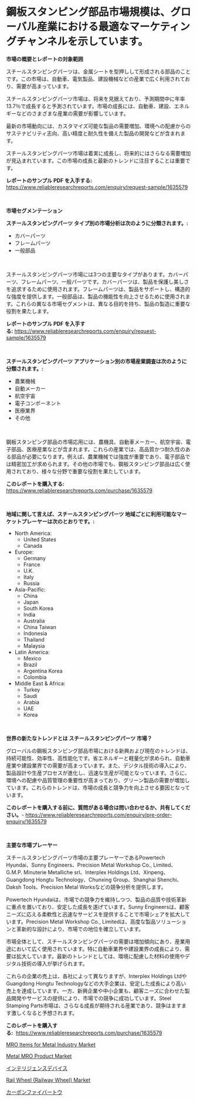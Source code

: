 <p><h1>鋼板スタンピング部品市場規模は、グローバル産業における最適なマーケティングチャンネルを示しています。</h1></p><p><strong>市場の概要とレポートの対象範囲</strong></p>
<p><p>スチールスタンピングパーツは、金属シートを型押しして形成される部品のことです。この市場は、自動車、電気製品、建設機械などの産業で広く利用されており、需要が高まっています。</p><p>スチールスタンピングパーツ市場は、将来を見据えており、予測期間中に年率13.7％で成長すると予測されています。市場の成長には、自動車、建設、エネルギーなどのさまざまな産業の需要が影響しています。</p><p>最新の市場動向には、カスタマイズ可能な製品の需要増加、環境への配慮からのサステナビリティ志向、高い精度と耐久性を備えた製品の開発などが含まれます。</p><p>スチールスタンピングパーツ市場は着実に成長し、将来的にはさらなる需要増加が見込まれています。この市場の成長と最新のトレンドに注目することは重要です。</p></p>
<p><strong>レポートのサンプル PDF を入手する:</strong> <a href="https://www.reliableresearchreports.com/enquiry/request-sample/1635579">https://www.reliableresearchreports.com/enquiry/request-sample/1635579</a></p>
<p>&nbsp;</p>
<p><strong>市場セグメンテーション</strong></p>
<p><strong>スチールスタンピングパーツ タイプ別の市場分析は次のように分類されます。:</strong></p>
<p><ul><li>カバーパーツ</li><li>フレームパーツ</li><li>一般部品</li></ul></p>
<p>&nbsp;</p>
<p><p>スチールスタンピングパーツ市場には3つの主要なタイプがあります。カバーパーツ、フレームパーツ、一般パーツです。カバーパーツは、製品を保護し美しさを追求するために使用されます。フレームパーツは、製品をサポートし、構造的な強度を提供します。一般部品は、製品の機能性を向上させるために使用されます。これらの異なる市場セグメントは、異なる目的を持ち、製品の製造に重要な役割を果たします。</p></p>
<p><strong>レポートのサンプル PDF を入手する:</strong>&nbsp;<a href="https://www.reliableresearchreports.com/enquiry/request-sample/1635579">https://www.reliableresearchreports.com/enquiry/request-sample/1635579</a></p>
<p>&nbsp;</p>
<p><strong> スチールスタンピングパーツ アプリケーション別の市場産業調査は次のように分類されます。:</strong></p>
<p><ul><li>農業機械</li><li>自動メーカー</li><li>航空宇宙</li><li>電子コンポーネント</li><li>医療業界</li><li>その他</li></ul></p>
<p>&nbsp;</p>
<p><p>鋼板スタンピング部品の市場応用には、農機具、自動車メーカー、航空宇宙、電子部品、医療産業などが含まれます。これらの産業では、高品質かつ耐久性のある部品が必要になります。例えば、農業機械では強度が重要であり、電子部品では精密加工が求められます。その他の市場でも、鋼板スタンピング部品は広く使用されており、様々な分野で重要な役割を果たしています。</p></p>
<p><strong>このレポートを購入する:</strong>&nbsp; <a href="https://www.reliableresearchreports.com/purchase/1635579">https://www.reliableresearchreports.com/purchase/1635579</a></p>
<p>&nbsp;</p>
<p><strong>地域に関して言えば、スチールスタンピングパーツ 地域ごとに利用可能なマーケットプレーヤーは次のとおりです。:</strong></p>
<p><ul>
    <li>
        North America:
        <ul>
            <li>United States</li>
            <li>Canada</li>
        </ul>
    </li>
    <li>
        Europe:
        <ul>
            <li>Germany</li>
            <li>France</li>
            <li>U.K.</li>
            <li>Italy</li>
            <li>Russia</li>
        </ul>
    </li>
    <li>
        Asia-Pacific:
        <ul>
            <li>China</li>
            <li>Japan</li>
            <li>South Korea</li>
            <li>India</li>
            <li>Australia</li>
            <li>China Taiwan</li>
            <li>Indonesia</li>
            <li>Thailand</li>
            <li>Malaysia</li>
        </ul>
    </li>
    <li>
        Latin America:
        <ul>
            <li>Mexico</li>
            <li>Brazil</li>
            <li>Argentina Korea</li>
            <li>Colombia</li>
        </ul>
    </li>
    <li>
        Middle East & Africa:
        <ul>
            <li>Turkey</li>
            <li>Saudi</li>
            <li>Arabia</li>
            <li>UAE</li>
            <li>Korea</li>
        </ul>
    </li>
    </ul></p>
<p>&nbsp;</p>
<p><strong>世界の新たなトレンドとは スチールスタンピングパーツ 市場？</strong></p>
<p><p>グローバルの鋼板スタンピング部品市場における新興および現在のトレンドは、持続可能性、効率性、高性能化です。省エネルギーと軽量化が求められ、自動車産業や建設業界での需要が高まっています。また、デジタル技術の導入により、製品設計や生産プロセスが進化し、迅速な生産が可能となっています。さらに、環境への配慮や品質管理の重要性が高まっており、グリーン製品の需要が増加しています。これらのトレンドは、市場の成長と競争力を向上させる要因となっています。</p></p>
<p><strong>このレポートを購入する前に、質問がある場合は問い合わせるか、共有してください。</strong>- <a href="https://www.reliableresearchreports.com/enquiry/pre-order-enquiry/1635579">https://www.reliableresearchreports.com/enquiry/pre-order-enquiry/1635579</a></p>
<p>&nbsp;</p>
<p><strong>主要な市場プレーヤー</strong></p>
<p><p>スチールスタンピングパーツ市場の主要プレーヤーであるPowertech Hyundai、Sunny Engineers、Precision Metal Workshop Co., Limited、G.M.P. Minuterie Metalliche srl、Interplex Holdings Ltd、Xinpeng、Guangdong Hongtu Technology、Chunxing Group、Shanghai Shenchi、Daksh Tools、Precision Metal Worksなどの競争分析を提供します。</p><p>Powertech Hyundaiは、市場での競争力を維持しつつ、製品の品質や技術革新に重点を置いており、安定した成長を遂げています。Sunny Engineersは、顧客ニーズに応える柔軟性と迅速なサービスを提供することで市場シェアを拡大しています。Precision Metal Workshop Co., Limitedは、高度な製品ソリューションと革新的な設計により、市場での地位を確立しています。</p><p>市場全体として、スチールスタンピングパーツの需要は増加傾向にあり、産業用途において広く使用されています。特に自動車業界や建設業界の成長により、需要は拡大しています。最新のトレンドとしては、環境に配慮した材料の使用やデジタル技術の導入が挙げられます。</p><p>これらの企業の売上は、各社によって異なりますが、Interplex Holdings LtdやGuangdong Hongtu Technologyなどの大手企業は、安定した成長により高い売上を達成しています。一方、新興企業や中小企業も、顧客ニーズに合わせた製品開発やサービスの提供により、市場での競争に成功しています。Steel Stamping Parts市場は、さらなる成長が期待される産業であり、競争はますます激しくなると予想されます。</p></p>
<p><strong>このレポートを購入する:</strong>&nbsp;&nbsp;<a href="https://www.reliableresearchreports.com/purchase/1635579">https://www.reliableresearchreports.com/purchase/1635579</a></p>
<p><p><a href="https://github.com/provorikovar/Market-Research-Report-List-3/blob/main/mro-items-for-metal-industry-market.md">MRO Items for Metal Industry Market</a></p><p><a href="https://github.com/angelajermaine/Market-Research-Report-List-2/blob/main/metal-mro-product-market.md">Metal MRO Product Market</a></p><p><a href="https://medium.com/@skylarreilly36/%E3%82%A4%E3%83%B3%E3%83%86%E3%83%AA%E3%82%B8%E3%82%A7%E3%83%B3%E3%82%B9%E3%83%87%E3%83%90%E3%82%A4%E3%82%B9%E5%B8%82%E5%A0%B4%E8%AA%BF%E6%9F%BB%E3%83%AC%E3%83%9D%E3%83%BC%E3%83%88-%E3%81%9D%E3%81%AE%E6%AD%B4%E5%8F%B2%E3%81%A82024%E5%B9%B4%E3%81%8B%E3%82%892031%E5%B9%B4%E3%81%BE%E3%81%A7%E3%81%AE%E4%BA%88%E6%B8%AC-5fca75527bd5">インテリジェンスデバイス</a></p><p><a href="https://eight-handstand-8fb.notion.site/Rail-Wheel-Railway-Wheel-Market-Size-Share-Trends-Analysis-Report-By-Application-Regional-Outl-ac39219b516e46fcad5b0b284c1decaf">Rail Wheel (Railway Wheel) Market</a></p><p><a href="https://github.com/ReganWisoky2023/Market-Research-Report-List-1/blob/main/79299417324.md">カーボンファイバートウ</a></p></p>